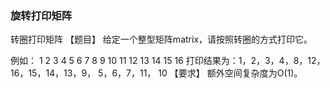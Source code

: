 ### 旋转打印矩阵

转圈打印矩阵
【题目】 给定一个整型矩阵matrix，请按照转圈的方式打印它。

例如：
1 2 3 4 5 6 7 8 9 10 11 12 13 14
15 16 打印结果为：1，2，3，4，8，12，16，15，14，13，9，
5，6，7，11， 10
【要求】 额外空间复杂度为O(1)。

